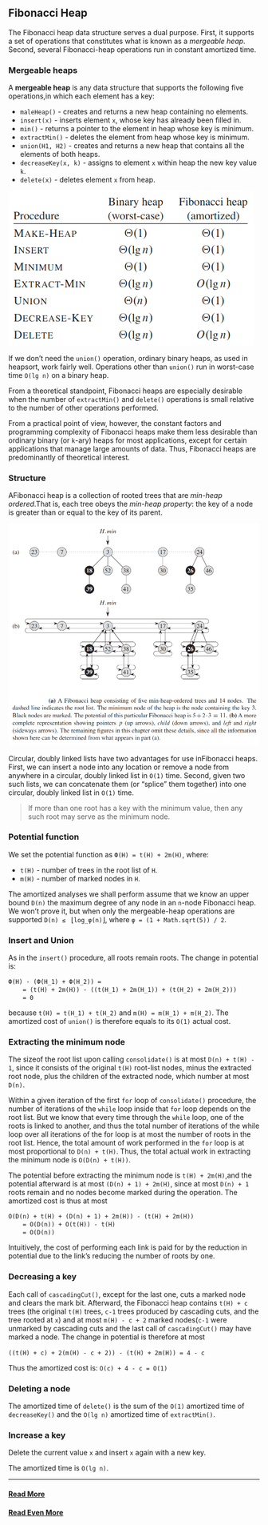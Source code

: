 ## Fibonacci Heap
The Fibonacci heap data structure serves a dual purpose.  First, it supports a set of operations that constitutes what is known as a _mergeable heap_.  Second, several Fibonacci-heap operations run in constant amortized time.

### Mergeable heaps
A __mergeable heap__ is any data structure that supports the following five operations,in which each element has a key:
* `maleHeap()` - creates and returns a new heap containing no elements.
* `insert(x)` - inserts element `x`, whose key has already been filled in.
* `min()` - returns a pointer to the element in heap whose key is minimum.
* `extractMin()` - deletes the element from heap whose key is minimum.
* `union(H1, H2)` - creates and returns a new heap that contains all the elements of both heaps.
* `decreaseKey(x, k)` - assigns to element `x` within heap the new key value `k`.
* `delete(x)` - deletes element `x` from heap.

![fibonacci-heap-complexity](./images/fibonacci-heap-complexity.png)

If we don’t need the `union()` operation, ordinary binary heaps, as used in heapsort, work fairly well. Operations other than  `union()` run in worst-case time `O(lg n)` on a binary heap.

From a theoretical standpoint, Fibonacci heaps are especially desirable when the number of `extractMin()` and `delete()` operations is small relative to the number of other operations performed.

From a practical point of view, however, the constant factors and programming complexity of Fibonacci heaps make them less desirable than ordinary binary (or `k`-ary) heaps for most applications, except for certain applications that manage large amounts of data. Thus, Fibonacci heaps are predominantly of theoretical interest.

### Structure
AFibonacci heap is a collection of rooted trees that are _min-heap ordered_.That is, each tree obeys the _min-heap property_: the key of a node is greater than or equal to the key of its parent.

![fibonacci-heap-structure](./images/fibonacci-heap-structure.png)

Circular, doubly linked lists have two advantages for use inFibonacci heaps.  First, we can insert a node into any location or remove a node from anywhere in a circular, doubly linked list in `O(1)` time. Second, given two such lists, we can concatenate them (or “splice” them together) into one circular, doubly linked list in `O(1)` time.

> If more than one root has a key with the minimum value, then any such root may serve  as  the  minimum  node.

### Potential function
We set the potential function as `Ф(H) = t(H) + 2m(H)`, where:
* `t(H)` - number of trees in the root list of `H`.
* `m(H)` - number of marked nodes in `H`.

The amortized analyses we shall perform assume that we know an upper bound `D(n)` the maximum degree of any node in an `n`-node Fibonacci heap. We won’t prove it, but when only the mergeable-heap operations are supported `D(n) ≤ ` &lfloor;`log_φ(n)`&rfloor;, where `φ = (1 + Math.sqrt(5)) / 2`.

### Insert and Union
As in the `insert()` procedure, all roots remain roots. The change in potential is:
```
Ф(H) - (Ф(H_1) + Ф(H_2)) =
    = (t(H) + 2m(H)) - ((t(H_1) + 2m(H_1)) + (t(H_2) + 2m(H_2)))
    = 0
```

because `t(H) = t(H_1) + t(H_2)` and `m(H) = m(H_1) + m(H_2)`. The amortized cost of `union()` is therefore equals to its `O(1)` actual cost.

### Extracting the minimum node
The sizeof the root list upon calling `consolidate()` is at most `D(n) + t(H) - 1`, since it consists of the original `t(H)` root-list nodes, minus the extracted root node, plus the children of the extracted node, which number at most `D(n)`.

Within a given iteration of the first `for` loop of `consolidate()` procedure, the number of iterations of the `while` loop inside that `for` loop depends on the root list. But we know that every time through the `while` loop, one of the roots is linked to another, and thus the total number of iterations of the while loop over all iterations of the for loop is at most the number of roots in the root list.  Hence, the total amount of work performed in the `for` loop is at most proportional to `D(n) + t(H)`.  Thus, the total actual work in extracting the minimum node is `O(D(n) + t(H))`.

The potential before extracting the minimum node is `t(H) + 2m(H)`,and the potential afterward is at most `(D(n) + 1) + 2m(H)`, since at most `D(n) + 1` roots remain and no nodes become marked during the operation.  The amortized cost is thus at most

```
O(D(n) + t(H) + (D(n) + 1) + 2m(H)) - (t(H) + 2m(H))
    = O(D(n)) + O(t(H)) - t(H)
    = O(D(n))
```

Intuitively, the cost of performing each link is paid for by the reduction in potential due to the link’s reducing the number of roots by one.

### Decreasing a key
Each call of `cascadingCut()`, except for the last one, cuts a marked node and clears the mark bit. Afterward, the Fibonacci heap contains `t(H) + c` trees (the original `t(H)` trees, `c-1` trees produced by cascading cuts, and the tree rooted at `x`) and at most `m(H) - c + 2` marked nodes(`c-1` were unmarked by cascading cuts and the last call of `cascadingCut()` may have marked a node. The change in potential is therefore at most

`((t(H) + c) + 2(m(H) - c + 2)) - (t(H) + 2m(H)) = 4 - c`

Thus the amortized cost is: `O(c) + 4 - c = O(1)`

### Deleting a node
The amortized time of `delete()` is the sum of the `O(1)` amortized time of `decreaseKey()` and the `O(lg n)` amortized time of `extractMin()`.

### Increase a key
Delete the current value `x` and insert `x` again with a new key.

The amortized time is `O(lg n)`.

---

#### [Read More](https://www.programiz.com/dsa/fibonacci-heap)

#### [Read Even More](https://www.programiz.com/dsa/decrease-key-and-delete-node-from-a-fibonacci-heap)
